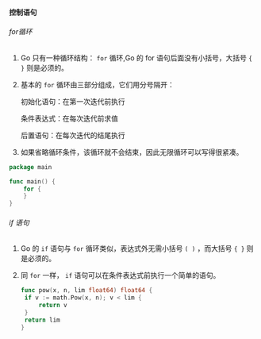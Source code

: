 #### 控制语句

###### for循环

1. Go 只有一种循环结构： `for` 循环,Go 的 for 语句后面没有小括号，大括号 `{ }` 则是必须的。

2. 基本的 `for` 循环由三部分组成，它们用分号隔开：

   初始化语句：在第一次迭代前执行

   条件表达式：在每次迭代前求值

   后置语句：在每次迭代的结尾执行

3. 如果省略循环条件，该循环就不会结束，因此无限循环可以写得很紧凑。

```go
package main

func main() {
	for {
	}
}
```

###### if 语句

1. Go 的 `if` 语句与 `for` 循环类似，表达式外无需小括号 `( )` ，而大括号 `{ }` 则是必须的。

2. 同 `for` 一样， `if` 语句可以在条件表达式前执行一个简单的语句。

   ```go
   func pow(x, n, lim float64) float64 {
   	if v := math.Pow(x, n); v < lim {
   		return v
   	}
   	return lim
   }
   ```

   ​